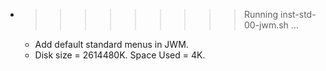 * >>>>>>>>> Running inst-std-00-jwm.sh ...
  * Add default standard menus in JWM.
  * Disk size = 2614480K. Space Used = 4K.
